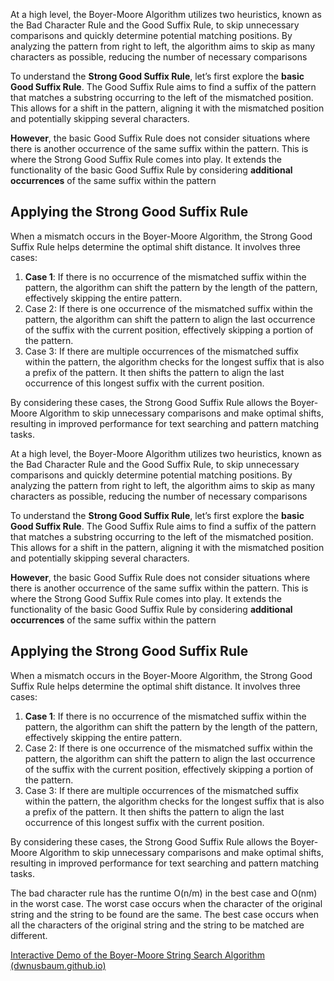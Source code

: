 
At a high level, the Boyer-Moore Algorithm utilizes two heuristics, known as the Bad Character Rule and the Good Suffix Rule, to skip unnecessary comparisons and quickly determine potential matching positions. By analyzing the pattern from right to left, the algorithm aims to skip as many characters as possible, reducing the number of necessary comparisons

To understand the **Strong Good Suffix Rule**, let’s first explore the **basic Good Suffix Rule**. The Good Suffix Rule aims to find a suffix of the pattern that matches a substring occurring to the left of the mismatched position. This allows for a shift in the pattern, aligning it with the mismatched position and potentially skipping several characters.

**However**, the basic Good Suffix Rule does not consider situations where there is another occurrence of the same suffix within the pattern. This is where the Strong Good Suffix Rule comes into play. It extends the functionality of the basic Good Suffix Rule by considering **additional occurrences** of the same suffix within the pattern

## Applying the Strong Good Suffix Rule

When a mismatch occurs in the Boyer-Moore Algorithm, the Strong Good Suffix Rule helps determine the optimal shift distance. It involves three cases:

1.  **Case 1**: If there is no occurrence of the mismatched suffix within the pattern, the algorithm can shift the pattern by the length of the pattern, effectively skipping the entire pattern.
2.  Case 2: If there is one occurrence of the mismatched suffix within the pattern, the algorithm can shift the pattern to align the last occurrence of the suffix with the current position, effectively skipping a portion of the pattern.
3.  Case 3: If there are multiple occurrences of the mismatched suffix within the pattern, the algorithm checks for the longest suffix that is also a prefix of the pattern. It then shifts the pattern to align the last occurrence of this longest suffix with the current position.

By considering these cases, the Strong Good Suffix Rule allows the Boyer-Moore Algorithm to skip unnecessary comparisons and make optimal shifts, resulting in improved performance for text searching and pattern matching tasks.


At a high level, the Boyer-Moore Algorithm utilizes two heuristics, known as the Bad Character Rule and the Good Suffix Rule, to skip unnecessary comparisons and quickly determine potential matching positions. By analyzing the pattern from right to left, the algorithm aims to skip as many characters as possible, reducing the number of necessary comparisons

To understand the **Strong Good Suffix Rule**, let’s first explore the **basic Good Suffix Rule**. The Good Suffix Rule aims to find a suffix of the pattern that matches a substring occurring to the left of the mismatched position. This allows for a shift in the pattern, aligning it with the mismatched position and potentially skipping several characters.

**However**, the basic Good Suffix Rule does not consider situations where there is another occurrence of the same suffix within the pattern. This is where the Strong Good Suffix Rule comes into play. It extends the functionality of the basic Good Suffix Rule by considering **additional occurrences** of the same suffix within the pattern

## Applying the Strong Good Suffix Rule

When a mismatch occurs in the Boyer-Moore Algorithm, the Strong Good Suffix Rule helps determine the optimal shift distance. It involves three cases:

1.  **Case 1**: If there is no occurrence of the mismatched suffix within the pattern, the algorithm can shift the pattern by the length of the pattern, effectively skipping the entire pattern.
2.  Case 2: If there is one occurrence of the mismatched suffix within the pattern, the algorithm can shift the pattern to align the last occurrence of the suffix with the current position, effectively skipping a portion of the pattern.
3.  Case 3: If there are multiple occurrences of the mismatched suffix within the pattern, the algorithm checks for the longest suffix that is also a prefix of the pattern. It then shifts the pattern to align the last occurrence of this longest suffix with the current position.

By considering these cases, the Strong Good Suffix Rule allows the Boyer-Moore Algorithm to skip unnecessary comparisons and make optimal shifts, resulting in improved performance for text searching and pattern matching tasks.

The bad character rule has the runtime O(n/m) in the best case and O(nm) in the worst case. The worst case occurs when the character of the original string and the string to be found are the same. The best case occurs when all the characters of the original string and the string to be matched are different.

[Interactive Demo of the Boyer-Moore String Search Algorithm (dwnusbaum.github.io)](https://dwnusbaum.github.io/boyer-moore-demo/)

